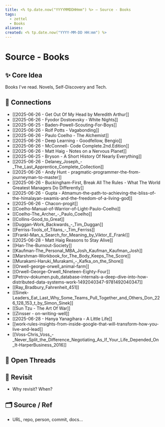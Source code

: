 ```yaml
---
title: <% tp.date.now("YYYYMMDDHHmm") %> – Source - Books
tags:
  - zettel
  - Books
aliases: 
created: <% tp.date.now("YYYY-MM-DD HH:mm") %>
---
```

# Source - Books

## ✨ Core Idea  
Books I've read. Novels, Self-Discovery and Tech.

## 🔗 Connections  
- [[2025-06-26 - Get Out Of My Head by Meredith Arthur]] 
- [[2025-06-26 - Fyodor Dostoevsky - White Nights]]
- [[2025-06-25 - Baden-Powell-Scouting-For-Boys]]
- [[2025-06-26 - Rolf Potts - Vagabonding]]
- [[2025-06-26 - Paulo Coelho - The Alchemist]]
- [[2025-06-26 - Deep Learning - Goodfellow, Bengio]]
- [[2025-06-26 - McConnell- Code Complete.2nd.Edition]]
- [[2025-06-26 - Matt Haig - Notes on a Nervous Planet]]
- [[2025-06-25 - Bryson - A Short History Of Nearly Everything]]
- [[2025-06-26 - Delaney_Joseph_-_The_Last_Apprentice_Complete_Collection]]
- [[2025-06-26 - Andy Hunt - pragmatic-programmer-the-from-journeyman-to-master]]
- [[2025-06-26 - Buckingham-First, Break All The Rules - What The World Greatest Managers Do Differently]]
- [[2025-06-26 - Gupta - Atmamun-the-path-to-achieving-the-bliss-of-the-himalayan-swamis-and-the-freedom-of-a-living-god]]
- [[2025-06-26 - Chacon-progit]]
- [[Coelho-Manual-of-Warrior-of-Light-Paulo-Coelho]]
- [[Coelho-The_Archer_-_Paulo_Coelho]]
- [[Collins-Good_to_Great]]
- [[Duggan-Work_Backwards_-_Tim_Duggan]]
- [[Ferriss-Tools_of_Titans_-_Tim_Ferriss]]
- [[Frankl-Man_s_Search_for_Meaning_by_Viktor_E_Frankl]]
- [[2025-06-28 - Matt Haig Reasons to Stay Alive]]
- [[Han-The-Burnout-Society]]
- [[Kaufman-The_Personal_MBA_Josh_Kaufman_Kaufman_Josh]]
- [[Marshman-Workbook_for_The_Body_Keeps_The_Score]]
- [[Murakami-Haruki_Murakami_-_Kafka_on_the_Shore]]
- [[Orwell-george-orwell_animal-farm]]
- [[Orwell-George-Orwell_Nineteen-Eighty-Four]]
- [[Petrov-dokumen.pub_database-internals-a-deep-dive-into-how-distributed-data-systems-work-1492040347-9781492040347]]
- [[Ray_Bradbury_Fahrenheit_451]]
- [[Sinek-Leaders_Eat_Last_Why_Some_Teams_Pull_Together_and_Others_Don_226_128_153_t_by_Simon_Sinek]]
- [[Sun Tzu - The Art Of War]]
- [[Zinsser - on-writing-well]]
- [[2025-06-28 - Hanya Yanagihara - A Little Life]]
- [[work-rules-insights-from-inside-google-that-will-transform-how-you-live-and-lead]]
- [[Voss-Chris_Voss_-_Never_Split_the_Difference_Negotiating_As_If_Your_Life_Depended_On_It-HarperBusiness_2016]]

## 🚩 Open Threads  


## 🔄 Revisit  
- Why revisit? When?

## 🗂 Source / Ref  
- URL, repo, person, commit, docs…